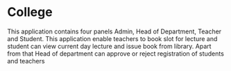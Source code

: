 # College

This application contains four panels Admin, Head of Department, Teacher and Student. This application enable teachers to book slot for lecture and student can view current day lecture and issue book from library. Apart from that Head of department can approve or reject registration of students and teachers
